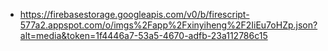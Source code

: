 - https://firebasestorage.googleapis.com/v0/b/firescript-577a2.appspot.com/o/imgs%2Fapp%2Fxinyiheng%2F2IiEu7oHZp.json?alt=media&token=1f4446a7-53a5-4670-adfb-23a112786c15

